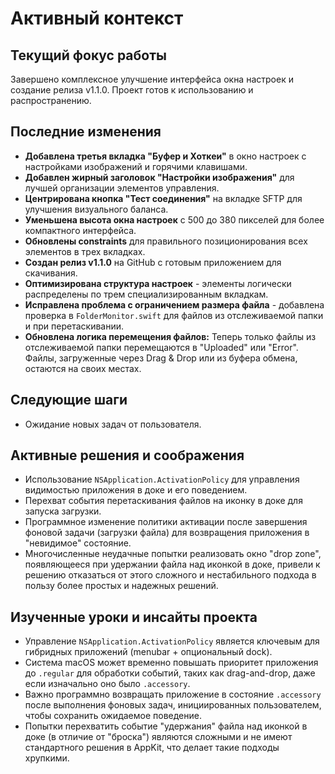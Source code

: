 # Активный контекст

## Текущий фокус работы
Завершено комплексное улучшение интерфейса окна настроек и создание релиза v1.1.0. Проект готов к использованию и распространению.

## Последние изменения
*   **Добавлена третья вкладка "Буфер и Хоткеи"** в окно настроек с настройками изображений и горячими клавишами.
*   **Добавлен жирный заголовок "Настройки изображения"** для лучшей организации элементов управления.
*   **Центрирована кнопка "Тест соединения"** на вкладке SFTP для улучшения визуального баланса.
*   **Уменьшена высота окна настроек** с 500 до 380 пикселей для более компактного интерфейса.
*   **Обновлены constraints** для правильного позиционирования всех элементов в трех вкладках.
*   **Создан релиз v1.1.0** на GitHub с готовым приложением для скачивания.
*   **Оптимизирована структура настроек** - элементы логически распределены по трем специализированным вкладкам.
*   **Исправлена проблема с ограничением размера файла** - добавлена проверка в `FolderMonitor.swift` для файлов из отслеживаемой папки и при перетаскивании.
*   **Обновлена логика перемещения файлов:** Теперь только файлы из отслеживаемой папки перемещаются в "Uploaded" или "Error". Файлы, загруженные через Drag & Drop или из буфера обмена, остаются на своих местах.

## Следующие шаги
*   Ожидание новых задач от пользователя.

## Активные решения и соображения
*   Использование `NSApplication.ActivationPolicy` для управления видимостью приложения в доке и его поведением.
*   Перехват события перетаскивания файлов на иконку в доке для запуска загрузки.
*   Программное изменение политики активации после завершения фоновой задачи (загрузки файла) для возвращения приложения в "невидимое" состояние.
*   Многочисленные неудачные попытки реализовать окно "drop zone", появляющееся при удержании файла над иконкой в доке, привели к решению отказаться от этого сложного и нестабильного подхода в пользу более простых и надежных решений.

## Изученные уроки и инсайты проекта
*   Управление `NSApplication.ActivationPolicy` является ключевым для гибридных приложений (menubar + опциональный dock).
*   Система macOS может временно повышать приоритет приложения до `.regular` для обработки событий, таких как drag-and-drop, даже если изначально оно было `.accessory`.
*   Важно программно возвращать приложение в состояние `.accessory` после выполнения фоновых задач, инициированных пользователем, чтобы сохранить ожидаемое поведение.
*   Попытки перехватить событие "удержания" файла над иконкой в доке (в отличие от "броска") являются сложными и не имеют стандартного решения в AppKit, что делает такие подходы хрупкими.
